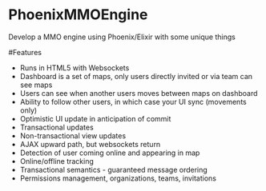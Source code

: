 # PhoenixMMOEngine
Develop a MMO engine using Phoenix/Elixir with some unique things


#Features
- Runs in HTML5 with Websockets
- Dashboard is a set of maps, only users directly invited or via team can see maps
- Users can see when another users moves between maps on dashboard
- Ability to follow other users, in which case your UI sync (movements only)
- Optimistic UI update in anticipation of commit
- Transactional updates
- Non-transactional view updates
- AJAX upward path, but websockets return
- Detection of user coming online and appearing in map
- Online/offline tracking
- Transactional semantics - guaranteed message ordering
- Permissions management, organizations, teams, invitations


